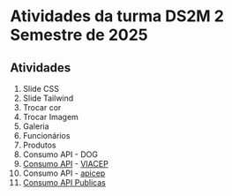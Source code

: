 # Atividades da turma DS2M 2 Semestre de 2025

## Atividades
1. Slide CSS 
2. Slide Tailwind
3. Trocar cor
4. Trocar Imagem
5. Galeria
6. Funcionários
7. Produtos
8. Consumo API - DOG
9. [Consumo API](https://gist.github.com/fernandoleonid/2ee16538c2b72ccfcbb82547380497ab) - [VIACEP](https://viacep.com.br/)
10. Consumo API - [apicep](https://apicep.com/api-de-consulta/)
11. [Consumo API Publicas ](./apipublicas.md)
